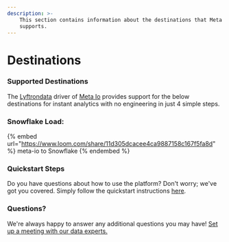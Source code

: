 ```yaml
---
description: >-
    This section contains information about the destinations that Meta Io
    supports.
---
```


# Destinations

### Supported Destinations

The [Lyftrondata](https://www.lyftrondata.com/) driver of [Meta Io](https://www.lyftrondata.com/integration/meta-io/) provides support for the below destinations for instant analytics with no engineering in just 4 simple steps.

### Snowflake Load:

{% embed url="https://www.loom.com/share/11d305dcacee4ca9887158c167f5fa8d" %}
meta-io to Snowflake
{% endembed %}

### Quickstart Steps

Do you have questions about how to use the platform? Don't worry; we've got you covered. Simply follow the quickstart instructions [here](../../../quickstart-steps.md).

### Questions? <a href="#questions" id="questions"></a>

We're always happy to answer any additional questions you may have! [Set up a meeting with our data experts.](https://www.lyftrondata.com/book-a-meeting/)
